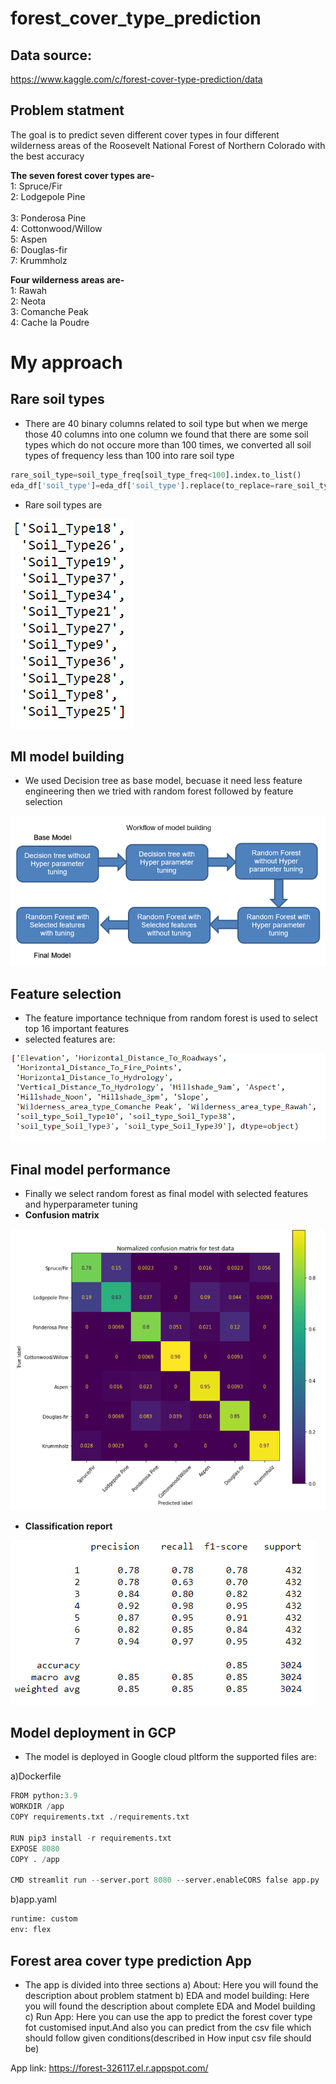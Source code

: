 # forest_cover_type_prediction

## Data source: 
https://www.kaggle.com/c/forest-cover-type-prediction/data
 
## Problem statment
The goal is to predict seven different cover types in four different wilderness areas of 
the Roosevelt National Forest of Northern Colorado with the best accuracy

**The seven forest cover types are-**<br>
1: Spruce/Fir<br>
2: Lodgepole Pine<br>           
3: Ponderosa Pine<br>
4: Cottonwood/Willow<br>
5: Aspen<br>
6: Douglas-fir<br>
7: Krummholz<br>

**Four wilderness areas are-**<br>
1: Rawah<br>
2: Neota<br>
3: Comanche Peak<br>
4: Cache la Poudre<br>

# My approach


## Rare soil types
- There are 40 binary columns related to soil type but when we merge those 40 columns into one column we found that 
there are some soil types which do not occure more than 100 times, we converted all soil types of frequency less than 100 into rare soil type
```python
rare_soil_type=soil_type_freq[soil_type_freq<100].index.to_list()
eda_df['soil_type']=eda_df['soil_type'].replace(to_replace=rare_soil_type,value='rare_soil_type')
```

- Rare soil types are


![image](https://github.com/Basavaraj100/forest_cover_type_prediction/blob/main/images/rare_soil_types.PNG)



## Ml model building
- We used Decision tree as base model, becuase it need less feature engineering then we tried with random forest followed by feature selection

![image](https://github.com/Basavaraj100/forest_cover_type_prediction/blob/main/images/model_building_flowchart.png)


## Feature selection
- The feature importance technique from random forest is used to select top 16 important features
- selected features are:

![image](https://github.com/Basavaraj100/forest_cover_type_prediction/blob/main/images/selected_features.PNG)

## Final model performance
- Finally we select random forest as final model with selected features and hyperparameter tuning
- **Confusion matrix**

![image](https://github.com/Basavaraj100/forest_cover_type_prediction/blob/main/images/confussion_matrix.PNG)

- **Classification report**

![image](https://github.com/Basavaraj100/forest_cover_type_prediction/blob/main/images/classification_report.PNG)


## Model deployment in GCP
- The model is deployed in Google cloud pltform
the supported files are:

a)Dockerfile
```python
FROM python:3.9
WORKDIR /app
COPY requirements.txt ./requirements.txt

RUN pip3 install -r requirements.txt
EXPOSE 8080
COPY . /app

CMD streamlit run --server.port 8080 --server.enableCORS false app.py
```

b)app.yaml
```python
runtime: custom
env: flex
```

## Forest area cover type prediction App
- The app is divided into three sections
a) About: Here you will found the description about problem statment
b) EDA and model building: Here you will found the description about complete EDA and Model building
c) Run App: Here you can use the app to predict the forest cover type fot customised input.And also you can predict from the csv file which should follow given conditions(described in How input csv file should be)

App link: https://forest-326117.el.r.appspot.com/


